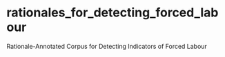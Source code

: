# rationales_for_detecting_forced_labour
Rationale-Annotated Corpus for Detecting Indicators of Forced Labour
